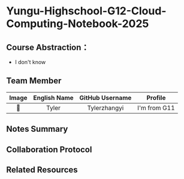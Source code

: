 # Yungu-Highschool-G12-Cloud-Computing-Notebook-2025

## Course Abstraction：
+ I don't know 

## Team Member
| Image |  English Name  |  GitHub Username  |  Profile  |
|:-----:|:--------------:|:-----------------:|:---------:|
|🤣|Tyler|Tylerzhangyi|I'm from G11|

## Notes Summary

## Collaboration Protocol

## Related Resources